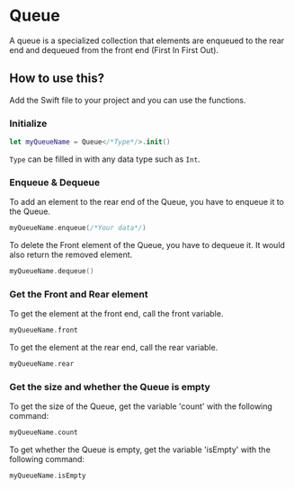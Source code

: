 # Queue

A queue is a specialized collection that elements are enqueued to the rear end and dequeued from the front end (First In First Out).

## How to use this?

Add the Swift file to your project and you can use the functions.

### Initialize

```swift
let myQueueName = Queue</*Type*/>.init()
```

`Type` can be filled in with any data type such as `Int`.

### Enqueue & Dequeue

To add an element to the rear end of the Queue, you have to enqueue it to the Queue.

```swift
myQueueName.enqueue(/*Your data*/)
```

To delete the Front element of the Queue, you have to dequeue it. It would also return the removed element.

```swift
myQueueName.dequeue()
```

### Get the Front and Rear element

To get the element at the front end, call the front variable.

```swift
myQueueName.front
```

To get the element at the rear end, call the rear variable.

```swift
myQueueName.rear
```

### Get the size and whether the Queue is empty

To get the size of the Queue, get the variable 'count' with the following command:
```swift
myQueueName.count
```

To get whether the Queue is empty, get the variable 'isEmpty' with the following command:
```swift
myQueueName.isEmpty
```
